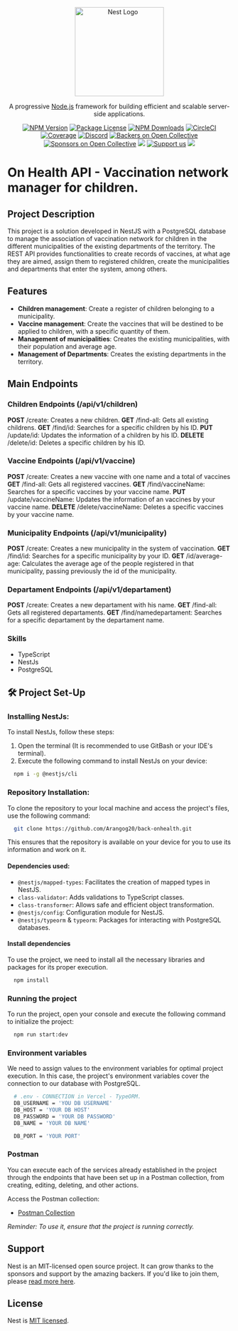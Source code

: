 <p align="center">
  <a href="http://nestjs.com/" target="blank"><img src="https://nestjs.com/img/logo-small.svg" width="200" alt="Nest Logo" /></a>
</p>

[circleci-image]: https://img.shields.io/circleci/build/github/nestjs/nest/master?token=abc123def456
[circleci-url]: https://circleci.com/gh/nestjs/nest

  <p align="center">A progressive <a href="http://nodejs.org" target="_blank">Node.js</a> framework for building efficient and scalable server-side applications.</p>
    <p align="center">
<a href="https://www.npmjs.com/~nestjscore" target="_blank"><img src="https://img.shields.io/npm/v/@nestjs/core.svg" alt="NPM Version" /></a>
<a href="https://www.npmjs.com/~nestjscore" target="_blank"><img src="https://img.shields.io/npm/l/@nestjs/core.svg" alt="Package License" /></a>
<a href="https://www.npmjs.com/~nestjscore" target="_blank"><img src="https://img.shields.io/npm/dm/@nestjs/common.svg" alt="NPM Downloads" /></a>
<a href="https://circleci.com/gh/nestjs/nest" target="_blank"><img src="https://img.shields.io/circleci/build/github/nestjs/nest/master" alt="CircleCI" /></a>
<a href="https://coveralls.io/github/nestjs/nest?branch=master" target="_blank"><img src="https://coveralls.io/repos/github/nestjs/nest/badge.svg?branch=master#9" alt="Coverage" /></a>
<a href="https://discord.gg/G7Qnnhy" target="_blank"><img src="https://img.shields.io/badge/discord-online-brightgreen.svg" alt="Discord"/></a>
<a href="https://opencollective.com/nest#backer" target="_blank"><img src="https://opencollective.com/nest/backers/badge.svg" alt="Backers on Open Collective" /></a>
<a href="https://opencollective.com/nest#sponsor" target="_blank"><img src="https://opencollective.com/nest/sponsors/badge.svg" alt="Sponsors on Open Collective" /></a>
  <a href="https://paypal.me/kamilmysliwiec" target="_blank"><img src="https://img.shields.io/badge/Donate-PayPal-ff3f59.svg"/></a>
    <a href="https://opencollective.com/nest#sponsor"  target="_blank"><img src="https://img.shields.io/badge/Support%20us-Open%20Collective-41B883.svg" alt="Support us"></a>
  <a href="https://twitter.com/nestframework" target="_blank"><img src="https://img.shields.io/twitter/follow/nestframework.svg?style=social&label=Follow"></a>
</p>
  <!--[![Backers on Open Collective](https://opencollective.com/nest/backers/badge.svg)](https://opencollective.com/nest#backer)
  [![Sponsors on Open Collective](https://opencollective.com/nest/sponsors/badge.svg)](https://opencollective.com/nest#sponsor)-->

  # On Health API - Vaccination network manager for children.

  ## Project Description
  This project is a solution developed in NestJS with a PostgreSQL database to manage the association of vaccination network for children in the different municipalities of the existing departments of the territory. The REST API provides functionalities to create records of vaccines, at what age they are aimed, assign them to registered children, create the municipalities and departments that enter the system, among others.

  ## Features

  - **Children management**: Create a register of children belonging to a municipality.
  - **Vaccine management**: Create the vaccines that will be destined to be applied to children, with a specific quantity of them.
  - **Management of municipalities**: Creates the existing municipalities, with their population and average age.
  - **Management of Departments**: Creates the existing departments in the territory.


  ## Main Endpoints
  ### Children Endpoints (/api/v1/children)
  **POST** /create: Creates a new children.
  **GET** /find-all: Gets all existing childrens.
  **GET** /find/id: Searches for a specific children by his ID.
  **PUT** /update/id: Updates the information of a children by his ID.
  **DELETE** /delete/id: Deletes a specific children by his ID.


  ### Vaccine Endpoints (/api/v1/vaccine)
  **POST** /create: Creates a new vaccine with one name and a total of vaccines
  **GET** /find-all: Gets all registered vaccines.
  **GET** /find/vaccineName: Searches for a specific vaccines by your vaccine name.
  **PUT** /update/vaccineName: Updates the information of an vaccines by your vaccine name.
  **DELETE** /delete/vaccineName: Deletes a specific vaccines by your vaccine name.

  ### Municipality Endpoints (/api/v1/municipality)
  **POST** /create: Creates a new municipality in the system of vaccination.
  **GET** /find/id: Searches for a specific municipality by your ID.
  **GET** /id/average-age: Calculates the average age of the people registered in that municipality, passing previously the id of the municipality.

  ### Departament Endpoints (/api/v1/departament)
  **POST** /create: Creates a new departament with his name.
  **GET** /find-all: Gets all registered departaments.
  **GET** /find/namedepartament: Searches for a specific departament by the departament name.

  ### Skills
  - TypeScript
  - NestJs
  - PostgreSQL


## 🛠 Project Set-Up

### Installing NestJs:
To install NestJs, follow these steps:

1. Open the terminal (It is recommended to use GitBash or your IDE's terminal).
2. Execute the following command to install NestJs on your device:

```bash
  npm i -g @nestjs/cli
```

### Repository Installation:
To clone the repository to your local machine and access the project's files, use the following command:

```bash
  git clone https://github.com/Arangog20/back-onhealth.git
```

This ensures that the repository is available on your device for you to use its information and work on it.

#### Dependencies used:
- `@nestjs/mapped-types`: Facilitates the creation of mapped types in NestJS.
- `class-validator`: Adds validations to TypeScript classes.
- `class-transformer`: Allows safe and efficient object transformation.
- `@nestjs/config`: Configuration module for NestJS.
- `@nestjs/typeorm` & `typeorm`: Packages for interacting with PostgreSQL databases.

#### Install dependencies
To use the project, we need to install all the necessary libraries and packages for its proper execution.

```bash
  npm install
```

### Running the project
To run the project, open your console and execute the following command to initialize the project:

```bash
  npm run start:dev
```

### Environment variables
We need to assign values to the environment variables for optimal project execution. In this case, the project's environment variables cover the connection to our database with PostgreSQL.

```bash
  # .env - CONNECTION in Vercel - TypeORM.
  DB_USERNAME = 'YOU DB USERNAME'
  DB_HOST = 'YOUR DB HOST'
  DB_PASSWORD = 'YOUR DB PASSWORD'
  DB_NAME = 'YOUR DB NAME'

  DB_PORT = 'YOUR PORT'
```

### Postman
You can execute each of the services already established in the project through the endpoints that have been set up in a Postman collection, from creating, editing, deleting, and other actions.

Access the Postman collection:
- [Postman Collection](https://www.postman.com/red-flare-845361/workspace/public-manuela/collection/33481513-b94850ba-5b3d-4c2a-8ce0-4450ba3e2eb3?action=share&creator=33481513&active-environment=33481513-7dda199c-ec6e-4860-84f4-bec46dd60cb4)

_Reminder: To use it, ensure that the project is running correctly._

## Support

Nest is an MIT-licensed open source project. It can grow thanks to the sponsors and support by the amazing backers. If you'd like to join them, please [read more here](https://docs.nestjs.com/support).

## License

Nest is [MIT licensed](LICENSE).
